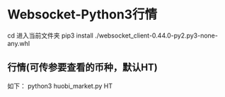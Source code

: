 # Websocket-Python3行情

cd 进入当前文件夹
pip3 install ./websocket_client-0.44.0-py2.py3-none-any.whl

## 行情(可传参要查看的币种，默认HT)
如下：
python3 huobi_market.py HT
